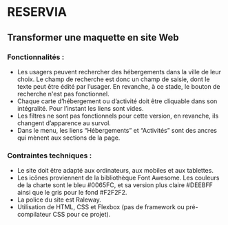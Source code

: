 # RESERVIA
## Transformer une maquette en site Web

### Fonctionnalités :
- Les usagers peuvent rechercher des hébergements dans la ville de leur choix. Le champ de recherche est donc un champ de saisie, dont le texte peut être édité par l’usager. En revanche, à ce stade, le bouton de recherche n'est pas fonctionnel.
- Chaque carte d’hébergement ou d’activité doit être cliquable dans son intégralité. Pour l’instant les liens sont vides.
- Les filtres ne sont pas fonctionnels pour cette version, en revanche, ils changent d’apparence au survol.
- Dans le menu, les liens “Hébergements” et “Activités” sont des ancres qui mènent aux sections de la page.

### Contraintes techniques :
- Le site doit être adapté aux ordinateurs, aux mobiles et aux tablettes. 
- Les icônes proviennent de la bibliothèque Font Awesome. Les couleurs de la charte sont le bleu #0065FC, et sa version plus claire #DEEBFF ainsi que le gris pour le fond #F2F2F2.
- La police du site est Raleway.
- Utilisation de HTML, CSS et Flexbox (pas de framework ou pré-compilateur CSS pour ce projet).
